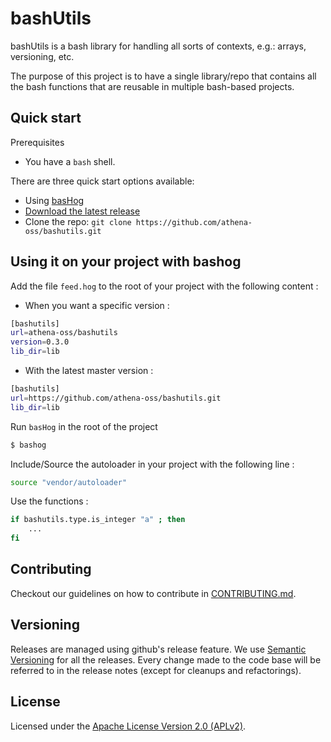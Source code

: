 # bashUtils

bashUtils is a bash library for handling all sorts of contexts, e.g.: arrays, versioning, etc.

The purpose of this project is to have a single library/repo that contains all the bash functions that are reusable in multiple bash-based projects.

## Quick start

Prerequisites
 * You have a `bash` shell.

There are three quick start options available:

* Using [basHog](https://github.com/athena-oss/bashog)
* [Download the latest release](https://github.com/athena-oss/bashutils/releases/latest)
* Clone the repo: `git clone https://github.com/athena-oss/bashutils.git`

## Using it on your project with bashog

Add the file `feed.hog` to the root of your project with the following content :
* When you want a specific version :
```bash
[bashutils]
url=athena-oss/bashutils
version=0.3.0
lib_dir=lib
```
* With the latest master version :
```bash
[bashutils]
url=https://github.com/athena-oss/bashutils.git
lib_dir=lib
```

Run `basHog` in the root of the project

```bash
$ bashog
```

Include/Source the autoloader in your project with the following line :

```bash
source "vendor/autoloader"
```

Use the functions :

```bash
if bashutils.type.is_integer "a" ; then
	...
fi
```

## Contributing

Checkout our guidelines on how to contribute in [CONTRIBUTING.md](CONTRIBUTING.md).

## Versioning

Releases are managed using github's release feature. We use [Semantic Versioning](http://semver.org) for all
the releases. Every change made to the code base will be referred to in the release notes (except for
cleanups and refactorings).

## License

Licensed under the [Apache License Version 2.0 (APLv2)](LICENSE).
